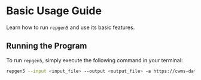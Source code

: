 # Basic Usage Guide

Learn how to run `repgen5` and use its basic features.

## Running the Program

To run `repgen5`, simply execute the following command in your terminal:

```bash
repgen5 --input <input_file> --output <output_file> -a https://cwms-data.usace.army.mil -O SWT
```